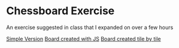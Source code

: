 # Chessboard Exercise
An exercise suggested in class that I expanded on over a few hours

[Simple Version](https://codepen.io/dan-collins-dev/pen/abxWzdq)
[Board created with JS](https://codepen.io/dan-collins-dev/pen/bGJWNQB)
[Board created tile by tile](https://codepen.io/dan-collins-dev/pen/OJGmVPb)
